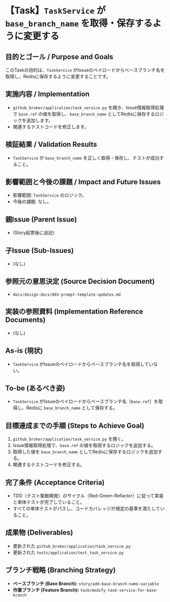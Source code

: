 # 【Task】`TaskService` が `base_branch_name` を取得・保存するように変更する

## 目的とゴール / Purpose and Goals
このTaskの目的は、`TaskService` がIssueのペイロードからベースブランチ名を取得し、Redisに保存するように変更することです。

## 実施内容 / Implementation
- `github_broker/application/task_service.py` を開き、Issue情報取得処理で `base.ref` の値を取得し、`base_branch_name` としてRedisに保存するロジックを追加します。
- 関連するテストコードを修正します。

## 検証結果 / Validation Results
- `TaskService` が `base_branch_name` を正しく取得・保存し、テストが成功すること。

## 影響範囲と今後の課題 / Impact and Future Issues
- 影響範囲: `TaskService` のロジック。
- 今後の課題: なし。

## 親Issue (Parent Issue)
- (Story起票後に追記)

## 子Issue (Sub-Issues)
- (なし)

## 参照元の意思決定 (Source Decision Document)
- `docs/design-docs/003-prompt-template-updates.md`

## 実装の参照資料 (Implementation Reference Documents)
- (なし)

## As-is (現状)
- `TaskService` がIssueのペイロードからベースブランチ名を取得していない。

## To-be (あるべき姿)
- `TaskService` がIssueのペイロードからベースブランチ名（`base.ref`）を取得し、Redisに `base_branch_name` として保存する。

## 目標達成までの手順 (Steps to Achieve Goal)
1. `github_broker/application/task_service.py` を開く。
2. Issue情報取得処理で、`base.ref` の値を取得するロジックを追加する。
3. 取得した値を `base_branch_name` としてRedisに保存するロジックを追加する。
4. 関連するテストコードを修正する。

## 完了条件 (Acceptance Criteria)
- TDD（テスト駆動開発）のサイクル（Red-Green-Refactor）に従って実装と単体テストが完了していること。
- すべての単体テストがパスし、コードカバレッジが規定の基準を満たしていること。

## 成果物 (Deliverables)
- 更新された `github_broker/application/task_service.py`
- 更新された `tests/application/test_task_service.py`

## ブランチ戦略 (Branching Strategy)
- **ベースブランチ (Base Branch):** `story/add-base-branch-name-variable`
- **作業ブランチ (Feature Branch):** `task/modify-task-service-for-base-branch`